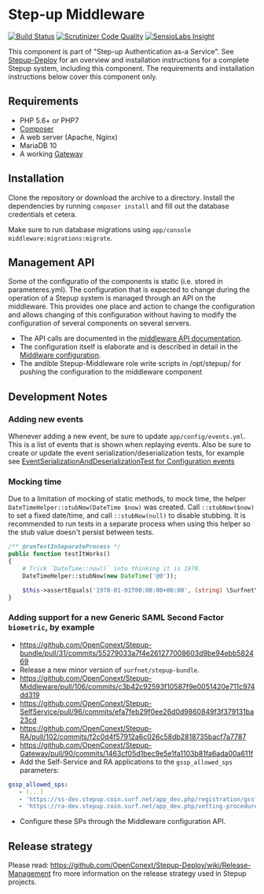 Step-up Middleware
==================

[![Build Status](https://travis-ci.org/OpenConext/Stepup-Middleware.svg)](https://travis-ci.org/OpenConext/Stepup-Middleware) [![Scrutinizer Code Quality](https://scrutinizer-ci.com/g/OpenConext/Stepup-Middleware/badges/quality-score.png?b=develop)](https://scrutinizer-ci.com/g/OpenConext/Stepup-Middleware/?branch=develop) [![SensioLabs Insight](https://insight.sensiolabs.com/projects/ffe7f88f-648e-4ad8-b809-31ff4fead16a/mini.png)](https://insight.sensiolabs.com/projects/ffe7f88f-648e-4ad8-b809-31ff4fead16a)

This component is part of "Step-up Authentication as-a Service". See [Stepup-Deploy](https://github.com/OpenConext/Stepup-Deploy) for an overview and installation instructions for a complete Stepup system, including this component. The requirements and installation instructions below cover this component only.

## Requirements

 * PHP 5.6+ or PHP7
 * [Composer](https://getcomposer.org/)
 * A web server (Apache, Nginx)
 * MariaDB 10
 * A working [Gateway](https://github.com/OpenConext/Stepup-Gateway)

## Installation

Clone the repository or download the archive to a directory. Install the dependencies by running `composer install` and fill out the database credentials et cetera.

Make sure to run database migrations using `app/console middleware:migrations:migrate`. 

## Management API

Some of the configuratio of the components is static (i.e. stored in parameteres.yml). The configuration that is expected to change during the operation of a Stepup system is managed through an API on the middleware. This provides  one place and action to change the configuration and allows changing of this configuration without having to modify the configuration of several components on several servers.

- The API calls are documented in the [middleware API documentation](./docs/MiddlewareManagementAPI.md).
- The configuration itself is elaborate and is described in detail in the [Middlware configuration](./docs/MiddlewareConfiguration.md).
- The andible Stepup-Middleware role write scripts in /opt/stepup/  for pushing the configuration to the middleware component

## Development Notes

### Adding new events

Whenever adding a new event, be sure to update `app/config/events.yml`.
This is a list of events that is shown when replaying events.
Also be sure to create or update the event serialization/deserialization tests,
for example see [EventSerializationAndDeserializationTest for Configuration events][event-serialization-example]

### Mocking time

Due to a limitation of mocking of static methods, to mock time, the helper `DateTimeHelper::stubNow(DateTime $now)` was
created. Call `::stubNow($now)` to set a fixed date/time, and call `::stubNow(null)` to disable stubbing. It is
recommended to run tests in a separate process when using this helper so the stub value doesn't persist between tests.

```php
/** @runTestInSeparateProcess */
public function testItWorks()
{
    # Trick `DateTime::now()` into thinking it is 1970.
    DateTimeHelper::stubNow(new DateTime('@0'));

    $this->assertEquals('1970-01-01T00:00:00+00:00', (string) \Surfnet\Stepup\DateTime\DateTime::now());
}
```

### Adding support for a new Generic SAML Second Factor `biometric`, by example

 * https://github.com/OpenConext/Stepup-bundle/pull/31/commits/55279033a7f4e261277008603d9be94ebb582469
 * Release a new minor version of `surfnet/stepup-bundle`.
 * https://github.com/OpenConext/Stepup-Middleware/pull/106/commits/c3b42c92593f10587f9e0051420e711c974dd319
 * https://github.com/OpenConext/Stepup-SelfService/pull/96/commits/efa7feb29f0ee26d0d9860849f3f379131ba23cd
 * https://github.com/OpenConext/Stepup-RA/pull/102/commits/f2c0d4f57912a6c026c58db2818735bacf7a7787
 * https://github.com/OpenConext/Stepup-Gateway/pull/90/commits/1463cf05d1bec9e5e1fa1103b81fa6ada00a611f
 * Add the Self-Service and RA applications to the `gssp_allowed_sps` parameters:
```yaml
gssp_allowed_sps:
   - (...)
   - 'https://ss-dev.stepup.coin.surf.net/app_dev.php/registration/gssf/biometric/metadata'
   - 'https://ra-dev.stepup.coin.surf.net/app_dev.php/vetting-procedure/gssf/biometric/metadata'
```
 * Configure these SPs through the Middleware configuration API.

## Release strategy
Please read: https://github.com/OpenConext/Stepup-Deploy/wiki/Release-Management fro more information on the release strategy used in Stepup projects.

[event-serialization-example]: src/Surfnet/Stepup/Tests/Configuration/Event/EventSerializationAndDeserializationTest.php
